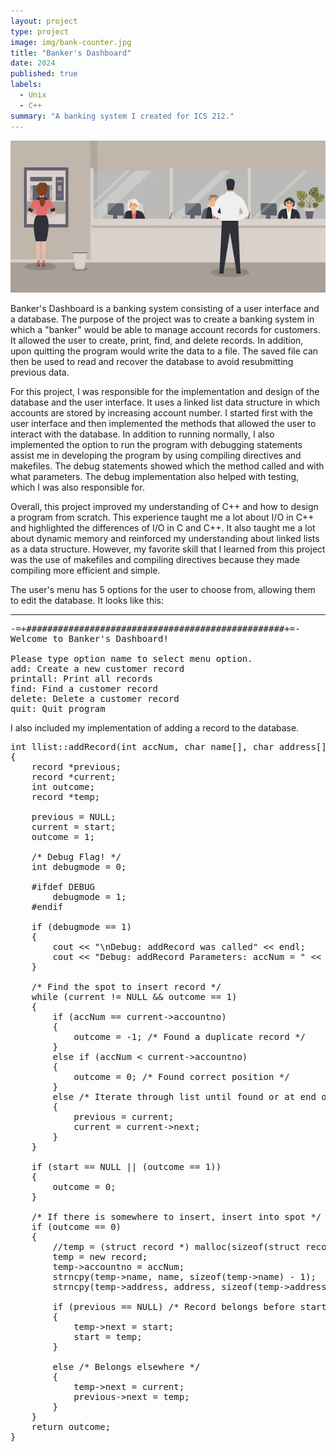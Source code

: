 ```yaml
---
layout: project
type: project
image: img/bank-counter.jpg
title: "Banker's Dashboard"
date: 2024
published: true
labels:
  - Unix
  - C++
summary: "A banking system I created for ICS 212."
---
```


<img class="img-fluid" src="../img/bank-counter.jpg">

Banker's Dashboard is a banking system consisting of a user interface and a database. The purpose of the project was to create a banking system in which a "banker" would be able to manage account records for customers. It allowed the user to create, print, find, and delete records. In addition, upon quitting the program would write the data to a file. The saved file can then be used to read and recover the database to avoid resubmitting previous data. 

For this project, I was responsible for the implementation and design of the database and the user interface. It uses a linked list data structure in which accounts are stored by increasing account number. I started first with the user interface and then implemented the methods that allowed the user to interact with the database. In addition to running normally, I also implemented the option to run the program with debugging statements assist me in developing the program by using compiling directives and makefiles. The debug statements showed which the method called and with what parameters. The debug implementation also helped with testing, which I was also responsible for. 

Overall, this project improved my understanding of C++ and how to design a program from scratch. This experience taught me a lot about I/O in C++ and highlighted the differences of I/O in C and C++. It also taught me a lot about dynamic memory and reinforced my understanding about linked lists as a data structure. However, my favorite skill that I learned from this project was the use of makefiles and compiling directives because they made compiling more efficient and simple.

The user's menu has 5 options for the user to choose from, allowing them to edit the database. It looks like this: 

<hr>

<pre>
-=+#################################################+=-
Welcome to Banker's Dashboard! 

Please type option name to select menu option.
add: Create a new customer record
printall: Print all records
find: Find a customer record
delete: Delete a customer record
quit: Quit program
</pre>

I also included my implementation of adding a record to the database.

<pre>
int llist::addRecord(int accNum, char name[], char address[])
{   
    record *previous;
    record *current;
    int outcome;
    record *temp;
    
    previous = NULL;
    current = start;
    outcome = 1;
    
    /* Debug Flag! */
    int debugmode = 0;
   
    #ifdef DEBUG
        debugmode = 1;
    #endif
    
    if (debugmode == 1)
    {   
        cout << "\nDebug: addRecord was called" << endl; 
        cout << "Debug: addRecord Parameters: accNum = " << accNum << ", name = " << name << ", address = " << address << "\n\n";
    }
    
    /* Find the spot to insert record */ 
    while (current != NULL && outcome == 1)
    {   
        if (accNum == current->accountno)
        {   
            outcome = -1; /* Found a duplicate record */
        }
        else if (accNum < current->accountno)
        {   
            outcome = 0; /* Found correct position */
        }
        else /* Iterate through list until found or at end of list */
        {   
            previous = current;
            current = current->next;
        }
    }
    
    if (start == NULL || (outcome == 1))
    {   
        outcome = 0;
    }
    
    /* If there is somewhere to insert, insert into spot */
    if (outcome == 0)
    {   
        //temp = (struct record *) malloc(sizeof(struct record));
        temp = new record;
        temp->accountno = accNum; 
        strncpy(temp->name, name, sizeof(temp->name) - 1);
        strncpy(temp->address, address, sizeof(temp->address) - 1);
        
        if (previous == NULL) /* Record belongs before start  */
        {   
            temp->next = start;
            start = temp;
        }
        
        else /* Belongs elsewhere */
        {   
            temp->next = current;
            previous->next = temp;
        }
    }
    return outcome;
}
</pre>
